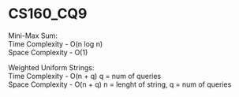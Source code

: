# CS160_CQ9

Mini-Max Sum:\
Time Complexity - O(n log n)\
Space Complexity - O(1)

Weighted Uniform Strings:\
Time Complexity - O(n + q) q = num of queries\
Space Complexity - O(n + q) n = lenght of string, q = num of queries
